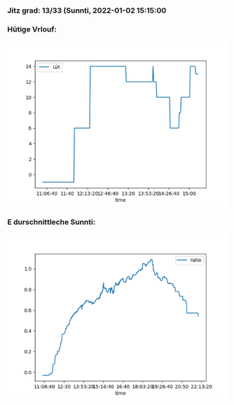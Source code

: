 ### Jitz grad: 13/33 (Sunnti, 2022-01-02 15:15:00

### Hütige Vrlouf:
![Graph](Today.png)

### E durschnittleche Sunnti:
![Graph](Sunnti.png)